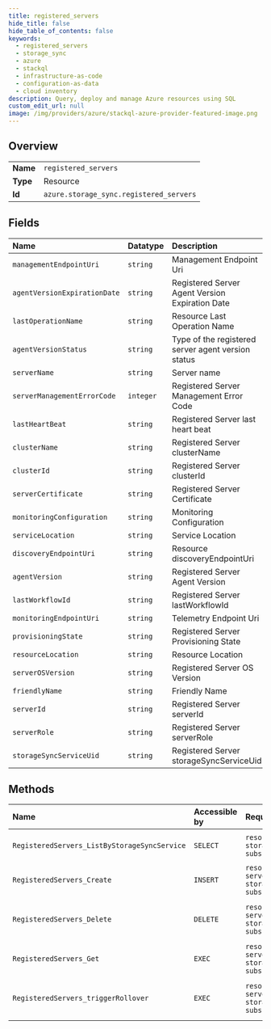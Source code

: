 ```yaml
---
title: registered_servers
hide_title: false
hide_table_of_contents: false
keywords:
  - registered_servers
  - storage_sync
  - azure    
  - stackql
  - infrastructure-as-code
  - configuration-as-data
  - cloud inventory
description: Query, deploy and manage Azure resources using SQL
custom_edit_url: null
image: /img/providers/azure/stackql-azure-provider-featured-image.png
---
```

  
    

## Overview
<table><tbody>
<tr><td><b>Name</b></td><td><code>registered_servers</code></td></tr>
<tr><td><b>Type</b></td><td>Resource</td></tr>
<tr><td><b>Id</b></td><td><code>azure.storage_sync.registered_servers</code></td></tr>
</tbody></table>

## Fields
| Name | Datatype | Description |
|:-----|:---------|:------------|
| `managementEndpointUri` | `string` | Management Endpoint Uri |
| `agentVersionExpirationDate` | `string` | Registered Server Agent Version Expiration Date |
| `lastOperationName` | `string` | Resource Last Operation Name |
| `agentVersionStatus` | `string` | Type of the registered server agent version status |
| `serverName` | `string` | Server name |
| `serverManagementErrorCode` | `integer` | Registered Server Management Error Code |
| `lastHeartBeat` | `string` | Registered Server last heart beat |
| `clusterName` | `string` | Registered Server clusterName |
| `clusterId` | `string` | Registered Server clusterId |
| `serverCertificate` | `string` | Registered Server Certificate |
| `monitoringConfiguration` | `string` | Monitoring Configuration |
| `serviceLocation` | `string` | Service Location |
| `discoveryEndpointUri` | `string` | Resource discoveryEndpointUri |
| `agentVersion` | `string` | Registered Server Agent Version |
| `lastWorkflowId` | `string` | Registered Server lastWorkflowId |
| `monitoringEndpointUri` | `string` | Telemetry Endpoint Uri |
| `provisioningState` | `string` | Registered Server Provisioning State |
| `resourceLocation` | `string` | Resource Location |
| `serverOSVersion` | `string` | Registered Server OS Version |
| `friendlyName` | `string` | Friendly Name |
| `serverId` | `string` | Registered Server serverId |
| `serverRole` | `string` | Registered Server serverRole |
| `storageSyncServiceUid` | `string` | Registered Server storageSyncServiceUid |
## Methods
| Name | Accessible by | Required Params | Description |
|:-----|:--------------|:----------------|:------------|
| `RegisteredServers_ListByStorageSyncService` | `SELECT` | `resourceGroupName, storageSyncServiceName, subscriptionId` | Get a given registered server list. |
| `RegisteredServers_Create` | `INSERT` | `resourceGroupName, serverId, storageSyncServiceName, subscriptionId` | Add a new registered server. |
| `RegisteredServers_Delete` | `DELETE` | `resourceGroupName, serverId, storageSyncServiceName, subscriptionId` | Delete the given registered server. |
| `RegisteredServers_Get` | `EXEC` | `resourceGroupName, serverId, storageSyncServiceName, subscriptionId` | Get a given registered server. |
| `RegisteredServers_triggerRollover` | `EXEC` | `resourceGroupName, serverId, storageSyncServiceName, subscriptionId` | Triggers Server certificate rollover. |
